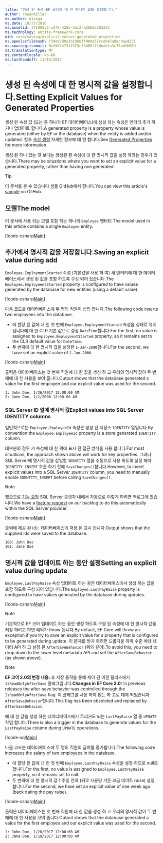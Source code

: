 ```yaml
---
title: "생성 된 속성-EF 코어에 대 한 명시적 값을 설정합니다."
author: rowanmiller
ms.author: divega
ms.date: 10/27/2016
ms.assetid: 3f1993c2-cdf5-425b-bac2-a2665a20322b
ms.technology: entity-framework-core
uid: core/saving/explicit-values-generated-properties
ms.openlocfilehash: f34e92d9a3b10b6ff904257ccd047a8acdaad231
ms.sourcegitcommit: 5e2d97e731f975cf3405ff3deab2a3c75ad1b969
ms.translationtype: MT
ms.contentlocale: ko-KR
ms.lasthandoff: 11/15/2017
---
```

# <a name="setting-explicit-values-for-generated-properties"></a><span data-ttu-id="0182a-102">생성 된 속성에 대 한 명시적 값을 설정합니다.</span><span class="sxs-lookup"><span data-stu-id="0182a-102">Setting Explicit Values for Generated Properties</span></span>

<span data-ttu-id="0182a-103">생성 된 속성 값 (또는 중 하나가 EF 데이터베이스)에 생성 되는 속성은 엔터티 추가 하거나 업데이트 합니다.</span><span class="sxs-lookup"><span data-stu-id="0182a-103">A generated property is a property whose value is generated (either by EF or the database) when the entity is added and/or updated.</span></span> <span data-ttu-id="0182a-104">참조 [속성 생성](../modeling/generated-properties.md) 자세한 정보에 대 한 합니다.</span><span class="sxs-lookup"><span data-stu-id="0182a-104">See [Generated Properties](../modeling/generated-properties.md) for more information.</span></span>

<span data-ttu-id="0182a-105">생성 된 하나 있는 것 보다는 생성된 된 속성에 대 한 명시적 값을 설정 하려는 경우가 있습니다.</span><span class="sxs-lookup"><span data-stu-id="0182a-105">There may be situations where you want to set an explicit value for a generated property, rather than having one generated.</span></span>

> [!TIP]  
> <span data-ttu-id="0182a-106">이 문서를 볼 수 있습니다 [샘플](https://github.com/aspnet/EntityFramework.Docs/tree/master/samples/core/Saving/Saving/ExplicitValuesGenerateProperties/) GitHub에서 합니다.</span><span class="sxs-lookup"><span data-stu-id="0182a-106">You can view this article's [sample](https://github.com/aspnet/EntityFramework.Docs/tree/master/samples/core/Saving/Saving/ExplicitValuesGenerateProperties/) on GitHub.</span></span>

## <a name="the-model"></a><span data-ttu-id="0182a-107">모델</span><span class="sxs-lookup"><span data-stu-id="0182a-107">The model</span></span>

<span data-ttu-id="0182a-108">이 문서에 사용 되는 모델 포함 하는 하나의 `Employee` 엔터티.</span><span class="sxs-lookup"><span data-stu-id="0182a-108">The model used in this article contains a single `Employee` entity.</span></span>

[!code-csharp[Main](../../../samples/core/Saving/Saving/ExplicitValuesGenerateProperties/Employee.cs#Sample)]

## <a name="saving-an-explicit-value-during-add"></a><span data-ttu-id="0182a-109">추가에서 명시적 값을 저장합니다.</span><span class="sxs-lookup"><span data-stu-id="0182a-109">Saving an explicit value during add</span></span>

<span data-ttu-id="0182a-110">`Employee.EmploymentStarted` 속성 (기본값을 사용 하 여) 새 엔터티에 대 한 데이터베이스에서 생성 된 값을 포함 하도록 구성 되어 있습니다.</span><span class="sxs-lookup"><span data-stu-id="0182a-110">The `Employee.EmploymentStarted` property is configured to have values generated by the database for new entities (using a default value).</span></span>

[!code-csharp[Main](../../../samples/core/Saving/Saving/ExplicitValuesGenerateProperties/EmployeeContext.cs#EmploymentStarted)]

<span data-ttu-id="0182a-111">다음 코드를 데이터베이스에 두 명의 직원이 삽입 합니다.</span><span class="sxs-lookup"><span data-stu-id="0182a-111">The following code inserts two employees into the database.</span></span>
* <span data-ttu-id="0182a-112">에 할당 된 값에 대 한 첫 번째 `Employee.EmploymentStarted` 속성을 상태로 유지 됩니다에 대 한 CLR 기본 값으로 설정 `DateTime`합니다.</span><span class="sxs-lookup"><span data-stu-id="0182a-112">For the first, no value is assigned to `Employee.EmploymentStarted` property, so it remains set to the CLR default value for `DateTime`.</span></span>
* <span data-ttu-id="0182a-113">두 번째에 대 한 명시적 값을 설정한 `1-Jan-2000`합니다.</span><span class="sxs-lookup"><span data-stu-id="0182a-113">For the second, we have set an explicit value of `1-Jan-2000`.</span></span>

[!code-csharp[Main](../../../samples/core/Saving/Saving/ExplicitValuesGenerateProperties/Sample.cs#EmploymentStarted)]

<span data-ttu-id="0182a-114">출력은 데이터베이스는 첫 번째 직원에 대 한 값을 생성 하 고 우리의 명시적 값이 두 번째에 대 한 사용을 보여 줍니다.</span><span class="sxs-lookup"><span data-stu-id="0182a-114">Output shows that the database generated a value for the first employee and our explicit value was used for the second.</span></span>

``` Console
1: John Doe, 1/26/2017 12:00:00 AM
2: Jane Doe, 1/1/2000 12:00:00 AM
```

### <a name="explicit-values-into-sql-server-identity-columns"></a><span data-ttu-id="0182a-115">SQL Server ID 열에 명시적 값</span><span class="sxs-lookup"><span data-stu-id="0182a-115">Explicit values into SQL Server IDENTITY columns</span></span>

<span data-ttu-id="0182a-116">일반적으로는 `Employee.EmployeeId` 속성은 생성 된 저장소 `IDENTITY` 열입니다.</span><span class="sxs-lookup"><span data-stu-id="0182a-116">By convention the `Employee.EmployeeId` property is a store generated `IDENTITY` column.</span></span>

<span data-ttu-id="0182a-117">대부분의 경우 키 속성에 대 한 위에 표시 된 접근 방식을 사용 합니다.</span><span class="sxs-lookup"><span data-stu-id="0182a-117">For most situations, the approach shown above will work for key properties.</span></span> <span data-ttu-id="0182a-118">그러나 SQL Server에 명시적 값을 삽입할 `IDENTITY` 열을 수동으로 사용 하도록 설정 해야 `IDENTITY_INSERT` 호출 하기 전에 `SaveChanges()`합니다.</span><span class="sxs-lookup"><span data-stu-id="0182a-118">However, to insert explicit values into a SQL Server `IDENTITY` column, you need to manually enable `IDENTITY_INSERT` before calling `SaveChanges()`.</span></span>

> [!NOTE]  
> <span data-ttu-id="0182a-119">했으므로 [기능 요청](https://github.com/aspnet/EntityFramework/issues/703) SQL Server 공급자 내에서 자동으로 이렇게 하려면 백로그에 있습니다.</span><span class="sxs-lookup"><span data-stu-id="0182a-119">We have a [feature request](https://github.com/aspnet/EntityFramework/issues/703) on our backlog to do this automatically within the SQL Server provider.</span></span>

[!code-csharp[Main](../../../samples/core/Saving/Saving/ExplicitValuesGenerateProperties/Sample.cs#EmployeeId)]

<span data-ttu-id="0182a-120">출력에 제공 된 id는 데이터베이스에 저장 된 표시 됩니다.</span><span class="sxs-lookup"><span data-stu-id="0182a-120">Output shows that the supplied ids were saved to the database.</span></span>

``` Console
100: John Doe
101: Jane Doe
```

## <a name="setting-an-explicit-value-during-update"></a><span data-ttu-id="0182a-121">명시적 값을 업데이트 하는 동안 설정</span><span class="sxs-lookup"><span data-stu-id="0182a-121">Setting an explicit value during update</span></span>

<span data-ttu-id="0182a-122">`Employee.LastPayRaise` 속성 업데이트 하는 동안 데이터베이스에서 생성 하는 값을 포함 하도록 구성 되어 있습니다.</span><span class="sxs-lookup"><span data-stu-id="0182a-122">The `Employee.LastPayRaise` property is configured to have values generated by the database during updates.</span></span>

[!code-csharp[Main](../../../samples/core/Saving/Saving/ExplicitValuesGenerateProperties/EmployeeContext.cs#LastPayRaise)]

> [!NOTE]  
> <span data-ttu-id="0182a-123">기본적으로 EF 코어 업데이트 하는 동안 생성 하도록 구성 된 속성에 대 한 명시적 값을 저장 하려고 하면 예외가 throw 됩니다.</span><span class="sxs-lookup"><span data-stu-id="0182a-123">By default, EF Core will throw an exception if you try to save an explicit value for a property that is configured to be generated during update.</span></span> <span data-ttu-id="0182a-124">이 문제를 방지 하려면 드롭다운 하위 수준 메타 데이터 API 하 고 설정 된 `AfterSaveBehavior` (위와 같이).</span><span class="sxs-lookup"><span data-stu-id="0182a-124">To avoid this, you need to drop down to the lower level metadata API and set the `AfterSaveBehavior` (as shown above).</span></span>

> [!NOTE]  
> <span data-ttu-id="0182a-125">**EF 코어 2.0의 변경 내용:** 후 저장 동작을 통해 제어 된 이전 릴리스에서 `IsReadOnlyAfterSave` 플래그입니다.</span><span class="sxs-lookup"><span data-stu-id="0182a-125">**Changes in EF Core 2.0:** In previous releases the after-save behavior was controlled through the `IsReadOnlyAfterSave` flag.</span></span> <span data-ttu-id="0182a-126">이 플래그를 사용 하지 않는 하 고로 대체 되었습니다 `AfterSaveBehavior`합니다.</span><span class="sxs-lookup"><span data-stu-id="0182a-126">This flag has been obsoleted and replaced by `AfterSaveBehavior`.</span></span>

<span data-ttu-id="0182a-127">에 대 한 값을 생성 하는 데이터베이스에서 트리거도 되는 `LastPayRaise` 열 중 `UPDATE` 작업 합니다.</span><span class="sxs-lookup"><span data-stu-id="0182a-127">There is also a trigger in the database to generate values for the `LastPayRaise` column during `UPDATE` operations.</span></span>

[!code-sql[Main](../../../samples/core/Saving/Saving/ExplicitValuesGenerateProperties/employee_UPDATE.sql)]

<span data-ttu-id="0182a-128">다음 코드는 데이터베이스에 두 명의 직원의 급여를 증가합니다.</span><span class="sxs-lookup"><span data-stu-id="0182a-128">The following code increases the salary of two employees in the database.</span></span>
* <span data-ttu-id="0182a-129">에 할당 된 값에 대 한 첫 번째 `Employee.LastPayRaise` 속성을 설정 하므로 null로 합니다.</span><span class="sxs-lookup"><span data-stu-id="0182a-129">For the first, no value is assigned to `Employee.LastPayRaise` property, so it remains set to null.</span></span>
* <span data-ttu-id="0182a-130">두 번째에 대 한 명시적 값 1 주일 전의 (뒤로 사용량 기준 과금 데이트 raise) 설정 합니다.</span><span class="sxs-lookup"><span data-stu-id="0182a-130">For the second, we have set an explicit value of one week ago (back dating the pay raise).</span></span>

[!code-csharp[Main](../../../samples/core/Saving/Saving/ExplicitValuesGenerateProperties/Sample.cs#LastPayRaise)]

<span data-ttu-id="0182a-131">출력은 데이터베이스는 첫 번째 직원에 대 한 값을 생성 하 고 우리의 명시적 값이 두 번째에 대 한 사용을 보여 줍니다.</span><span class="sxs-lookup"><span data-stu-id="0182a-131">Output shows that the database generated a value for the first employee and our explicit value was used for the second.</span></span>

``` Console
1: John Doe, 1/26/2017 12:00:00 AM
2: Jane Doe, 1/19/2017 12:00:00 AM
```
